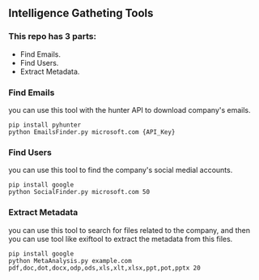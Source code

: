 ## Intelligence Gatheting Tools

### This repo has 3 parts:
- Find Emails.
- Find Users.
- Extract Metadata.

### Find Emails
you can use this tool with the hunter API to download company's emails.

```
pip install pyhunter
python EmailsFinder.py microsoft.com {API_Key}
```

### Find Users
you can use this tool to find the company's social medial accounts.

```
pip install google
python SocialFinder.py microsoft.com 50
```

### Extract Metadata
you can use this tool to search for files related to the company, and then you can use tool like exiftool to extract the metadata from this files.

```
pip install google
python MetaAnalysis.py example.com pdf,doc,dot,docx,odp,ods,xls,xlt,xlsx,ppt,pot,pptx 20
```
